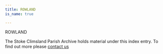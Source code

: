 ```yaml
---
title: ROWLAND
is_name: true

---
```


ROWLAND


The Stoke Climsland Parish Archive holds material under this index entry. To find out more please [contact us](/contact/)
